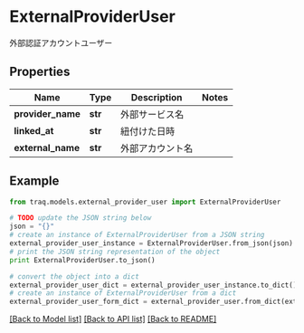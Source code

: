 # ExternalProviderUser

外部認証アカウントユーザー

## Properties

Name | Type | Description | Notes
------------ | ------------- | ------------- | -------------
**provider_name** | **str** | 外部サービス名 | 
**linked_at** | **str** | 紐付けた日時 | 
**external_name** | **str** | 外部アカウント名 | 

## Example

```python
from traq.models.external_provider_user import ExternalProviderUser

# TODO update the JSON string below
json = "{}"
# create an instance of ExternalProviderUser from a JSON string
external_provider_user_instance = ExternalProviderUser.from_json(json)
# print the JSON string representation of the object
print ExternalProviderUser.to_json()

# convert the object into a dict
external_provider_user_dict = external_provider_user_instance.to_dict()
# create an instance of ExternalProviderUser from a dict
external_provider_user_form_dict = external_provider_user.from_dict(external_provider_user_dict)
```
[[Back to Model list]](../README.md#documentation-for-models) [[Back to API list]](../README.md#documentation-for-api-endpoints) [[Back to README]](../README.md)


